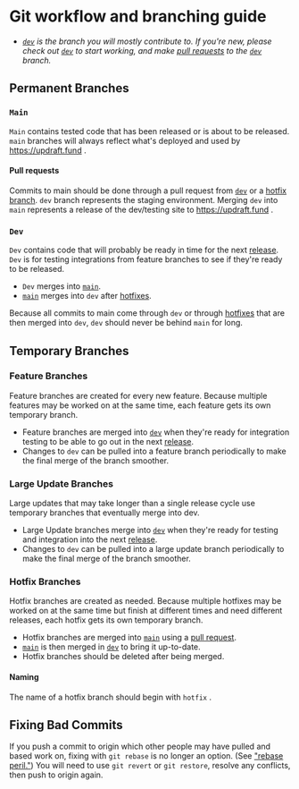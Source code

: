 # Git workflow and branching guide

* _[`dev`](#dev) is the branch you will mostly contribute to.  If you're new, please check out [`dev`](#dev) to start working, and make [pull requests](#pull-requests) to the [`dev`](#dev) branch._

## Permanent Branches

### `Main`

`Main` contains tested code that has been released or is about to be released. `main` branches will always reflect what's deployed and used by https://updraft.fund .

#### Pull requests

Commits to main should be done through a pull request from [`dev`](#dev) or a [hotfix branch](#hotfix-branches). `dev` branch represents the staging environment. Merging `dev` into `main` represents a release of the dev/testing site to https://updraft.fund .

### `Dev`

`Dev` contains code that will probably be ready in time for the next [release](#releases). `Dev` is for testing integrations from feature branches to see if they're ready to be released.

* `Dev` merges into [`main`](#main).
* [`main`](#main) merges into `dev` after [hotfixes](#hotfix-branches).

Because all commits to main come through `dev` or through [hotfixes](#hotfix-branches) that are then merged into `dev`, `dev` should never be behind `main` for long.

## Temporary Branches 

### Feature Branches

Feature branches are created for every new feature. Because multiple features may be worked on at the same time, each feature gets its own temporary branch.

* Feature branches are merged into [`dev`](#dev) when they're ready for integration testing to be able to go out in the next [release](#releases).
* Changes to `dev` can be pulled into a feature branch periodically to make the final merge of the branch smoother.

### Large Update Branches

Large updates that may take longer than a single release cycle use temporary branches that eventually merge into dev. 

* Large Update branches merge into [`dev`](#dev) when they're ready for testing and integration into the next [release](#releases).
* Changes to `dev` can be pulled into a large update branch periodically to make the final merge of the branch smoother.

### Hotfix Branches

Hotfix branches are created as needed. Because multiple hotfixes may be worked on at the same time but finish at different times and need different releases, each hotfix gets its own temporary branch.

* Hotfix branches are merged into [`main`](#main) using a [pull request](#pull-requests).
* [`main`](#main) is then merged in [`dev`](#dev) to bring it up-to-date.
* Hotfix branches should be deleted after being merged.

#### Naming

The name of a hotfix branch should begin with `hotfix` .

## Fixing Bad Commits

If you push a commit to origin which other people may have pulled and based work on, fixing with `git rebase` is no longer an option. (See ["rebase peril."](https://git-scm.com/book/en/v2/Git-Branching-Rebasing#_rebase_peril)) You will need to use `git revert` or `git restore`, resolve any conflicts, then push to origin again.

